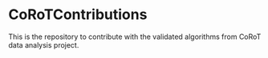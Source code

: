 # CoRoTContributions
This is the repository to contribute with the validated algorithms from CoRoT data analysis project.
